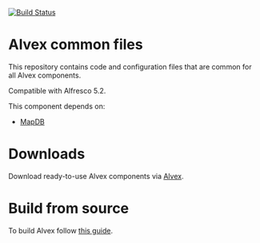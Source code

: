[![Build Status](https://travis-ci.org/ITDSystems/alvex-utils.svg?branch=master)](https://travis-ci.org/ITDSystems/alvex-utils)

Alvex common files
========================

This repository contains code and configuration files that are common for all Alvex components.

Compatible with Alfresco 5.2.

This component depends on:
* [MapDB](https://github.com/jankotek/mapdb/)

# Downloads

Download ready-to-use Alvex components via [Alvex](https://github.com/ITDSystems/alvex#downloads).

# Build from source

To build Alvex follow [this guide](https://github.com/ITDSystems/alvex#build-component-from-source).

